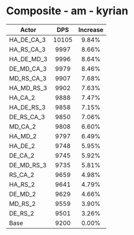# Composite - am - kyrian
| Actor | DPS | Increase |
|---|:---:|:---:|
|HA_DE_CA_3|10105|9.84%|
|HA_RS_CA_3|9997|8.66%|
|HA_DE_MD_3|9996|8.64%|
|DE_MD_CA_3|9979|8.46%|
|MD_RS_CA_3|9907|7.68%|
|HA_MD_RS_3|9902|7.63%|
|HA_CA_2|9888|7.47%|
|HA_DE_RS_3|9858|7.15%|
|DE_RS_CA_3|9850|7.06%|
|MD_CA_2|9808|6.60%|
|HA_MD_2|9797|6.49%|
|HA_DE_2|9748|5.95%|
|DE_CA_2|9745|5.92%|
|DE_MD_RS_3|9735|5.81%|
|RS_CA_2|9659|4.98%|
|HA_RS_2|9641|4.79%|
|DE_MD_2|9629|4.66%|
|MD_RS_2|9559|3.90%|
|DE_RS_2|9501|3.26%|
|Base|9200|0.00%|
